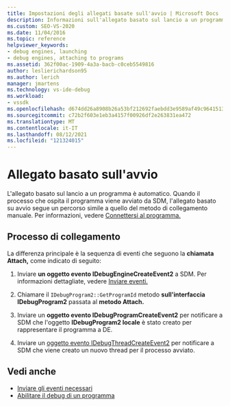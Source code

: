```yaml
---
title: Impostazioni degli allegati basate sull'avvio | Microsoft Docs
description: Informazioni sull'allegato basato sul lancio a un programma, che è automatico e segue un percorso simile a quello dell'allegato manuale.
ms.custom: SEO-VS-2020
ms.date: 11/04/2016
ms.topic: reference
helpviewer_keywords:
- debug engines, launching
- debug engines, attaching to programs
ms.assetid: 362f00ac-1909-4a3a-bacb-c0ceb5549816
author: leslierichardson95
ms.author: lerich
manager: jmartens
ms.technology: vs-ide-debug
ms.workload:
- vssdk
ms.openlocfilehash: d674dd26a8908b26a53bf212692faebdd3e9589af49c9641513c1fb526a9981b
ms.sourcegitcommit: c72b2f603e1eb3a4157f00926df2e263831ea472
ms.translationtype: MT
ms.contentlocale: it-IT
ms.lasthandoff: 08/12/2021
ms.locfileid: "121324015"
---
```

# <a name="launch-based-attachment"></a>Allegato basato sull'avvio
L'allegato basato sul lancio a un programma è automatico. Quando il processo che ospita il programma viene avviato da SDM, l'allegato basato su avvio segue un percorso simile a quello del metodo di collegamento manuale. Per informazioni, vedere [Connettersi al programma.](../../extensibility/debugger/attaching-to-the-program.md)

## <a name="the-attaching-process"></a>Processo di collegamento
 La differenza principale è la sequenza di eventi che seguono la **chiamata Attach,** come indicato di seguito:

1. Inviare **un oggetto evento IDebugEngineCreateEvent2** a SDM. Per informazioni dettagliate, vedere [Inviare eventi.](../../extensibility/debugger/sending-events.md)

2. Chiamare il `IDebugProgram2::GetProgramId` metodo **sull'interfaccia IDebugProgram2** passata al **metodo Attach.**

3. Inviare un **oggetto evento IDebugProgramCreateEvent2** per notificare a SDM che l'oggetto **IDebugProgram2 locale** è stato creato per rappresentare il programma a DE.

4. Inviare un [oggetto evento IDebugThreadCreateEvent2](../../extensibility/debugger/reference/idebugthreadcreateevent2.md) per notificare a SDM che viene creato un nuovo thread per il processo avviato.

## <a name="see-also"></a>Vedi anche
- [Inviare gli eventi necessari](../../extensibility/debugger/sending-the-required-events.md)
- [Abilitare il debug di un programma](../../extensibility/debugger/enabling-a-program-to-be-debugged.md)
